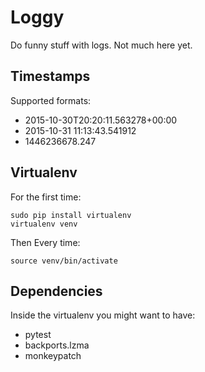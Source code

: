 # Loggy
Do funny stuff with logs.
Not much here yet.

## Timestamps
Supported formats:
* 2015-10-30T20:20:11.563278+00:00 
* 2015-10-31 11:13:43.541912
* 1446236678.247

## Virtualenv
For the first time:
```
sudo pip install virtualenv
virtualenv venv
```
Then Every time:
```
source venv/bin/activate
```

## Dependencies
Inside the virtualenv you might want to have:
* pytest
* backports.lzma 
* monkeypatch



